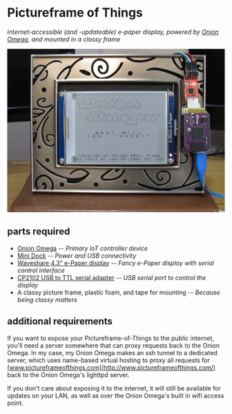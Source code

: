 # Pictureframe of Things

*internet-accessible (and -updateable) e-paper display, powered by
[Onion Omega](https://onion.io/), and mounted in a classy frame*

![picture frame](_www_epaper/frame.jpg)

## parts required

* [Onion Omega](https://onion.io/product/omega/)
  -- *Primary IoT controller device*
* [Mini Dock](https://onion.io/product/mini-dock/)
  -- *Power and USB connectivity*
* [Waveshare 4.3" e-Paper display](https://www.amazon.com/gp/product/B00VV5IMN0/)
  -- *Fancy e-Paper display with serial control interface*
* [CP2102 USB to TTL serial adapter](https://www.amazon.com/dp/B00LODGRV8/)
  -- *USB serial port to control the display*
* A classy picture frame, plastic foam, and tape for mounting
  -- *Because being classy matters*

## additional requirements

If you want to expose your Pictureframe-of-Things to the public
internet, you'll need a server somewhere that can proxy requests back
to the Onion Omega.  In my case, my Onion Omega makes an ssh tunnel to a
dedicated server, which uses name-based virtual hosting to proxy all
requests for [www.pictureframeofthings.com](http://www.pictureframeofthings.com/)
back to the Onion Omega's lighttpd server.

If you don't care about exposing it to the internet, it will still be
available for updates on your LAN, as well as over the Onion Omega's
built in wifi access point.
